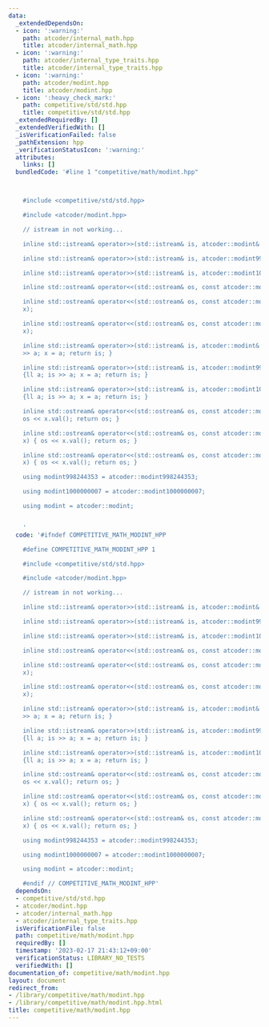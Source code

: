 ```yaml
---
data:
  _extendedDependsOn:
  - icon: ':warning:'
    path: atcoder/internal_math.hpp
    title: atcoder/internal_math.hpp
  - icon: ':warning:'
    path: atcoder/internal_type_traits.hpp
    title: atcoder/internal_type_traits.hpp
  - icon: ':warning:'
    path: atcoder/modint.hpp
    title: atcoder/modint.hpp
  - icon: ':heavy_check_mark:'
    path: competitive/std/std.hpp
    title: competitive/std/std.hpp
  _extendedRequiredBy: []
  _extendedVerifiedWith: []
  _isVerificationFailed: false
  _pathExtension: hpp
  _verificationStatusIcon: ':warning:'
  attributes:
    links: []
  bundledCode: '#line 1 "competitive/math/modint.hpp"



    #include <competitive/std/std.hpp>

    #include <atcoder/modint.hpp>

    // istream in not working...

    inline std::istream& operator>>(std::istream& is, atcoder::modint& x);

    inline std::istream& operator>>(std::istream& is, atcoder::modint998244353& x);

    inline std::istream& operator>>(std::istream& is, atcoder::modint1000000007& x);

    inline std::ostream& operator<<(std::ostream& os, const atcoder::modint& x);

    inline std::ostream& operator<<(std::ostream& os, const atcoder::modint998244353&
    x);

    inline std::ostream& operator<<(std::ostream& os, const atcoder::modint1000000007&
    x);

    inline std::istream& operator>>(std::istream& is, atcoder::modint& x) {ll a; is
    >> a; x = a; return is; }

    inline std::istream& operator>>(std::istream& is, atcoder::modint998244353& x)
    {ll a; is >> a; x = a; return is; }

    inline std::istream& operator>>(std::istream& is, atcoder::modint1000000007& x)
    {ll a; is >> a; x = a; return is; }

    inline std::ostream& operator<<(std::ostream& os, const atcoder::modint& x) {
    os << x.val(); return os; }

    inline std::ostream& operator<<(std::ostream& os, const atcoder::modint998244353&
    x) { os << x.val(); return os; }

    inline std::ostream& operator<<(std::ostream& os, const atcoder::modint1000000007&
    x) { os << x.val(); return os; }

    using modint998244353 = atcoder::modint998244353;

    using modint1000000007 = atcoder::modint1000000007;

    using modint = atcoder::modint;


    '
  code: '#ifndef COMPETITIVE_MATH_MODINT_HPP

    #define COMPETITIVE_MATH_MODINT_HPP 1

    #include <competitive/std/std.hpp>

    #include <atcoder/modint.hpp>

    // istream in not working...

    inline std::istream& operator>>(std::istream& is, atcoder::modint& x);

    inline std::istream& operator>>(std::istream& is, atcoder::modint998244353& x);

    inline std::istream& operator>>(std::istream& is, atcoder::modint1000000007& x);

    inline std::ostream& operator<<(std::ostream& os, const atcoder::modint& x);

    inline std::ostream& operator<<(std::ostream& os, const atcoder::modint998244353&
    x);

    inline std::ostream& operator<<(std::ostream& os, const atcoder::modint1000000007&
    x);

    inline std::istream& operator>>(std::istream& is, atcoder::modint& x) {ll a; is
    >> a; x = a; return is; }

    inline std::istream& operator>>(std::istream& is, atcoder::modint998244353& x)
    {ll a; is >> a; x = a; return is; }

    inline std::istream& operator>>(std::istream& is, atcoder::modint1000000007& x)
    {ll a; is >> a; x = a; return is; }

    inline std::ostream& operator<<(std::ostream& os, const atcoder::modint& x) {
    os << x.val(); return os; }

    inline std::ostream& operator<<(std::ostream& os, const atcoder::modint998244353&
    x) { os << x.val(); return os; }

    inline std::ostream& operator<<(std::ostream& os, const atcoder::modint1000000007&
    x) { os << x.val(); return os; }

    using modint998244353 = atcoder::modint998244353;

    using modint1000000007 = atcoder::modint1000000007;

    using modint = atcoder::modint;

    #endif // COMPETITIVE_MATH_MODINT_HPP'
  dependsOn:
  - competitive/std/std.hpp
  - atcoder/modint.hpp
  - atcoder/internal_math.hpp
  - atcoder/internal_type_traits.hpp
  isVerificationFile: false
  path: competitive/math/modint.hpp
  requiredBy: []
  timestamp: '2023-02-17 21:43:12+09:00'
  verificationStatus: LIBRARY_NO_TESTS
  verifiedWith: []
documentation_of: competitive/math/modint.hpp
layout: document
redirect_from:
- /library/competitive/math/modint.hpp
- /library/competitive/math/modint.hpp.html
title: competitive/math/modint.hpp
---
```

